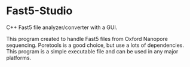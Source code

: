 Fast5-Studio
============

C++ Fast5 file analyzer/converter with a GUI.

This program created to handle Fast5 files from
Oxford Nanopore sequencing. Poretools is a good
choice, but use a lots of dependencies. This
program is a simple executable file and can be used
in any major platforms.
